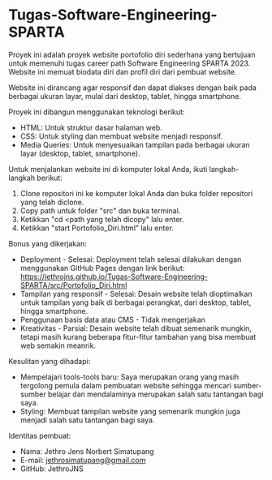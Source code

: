 # Tugas-Software-Engineering-SPARTA
Proyek ini adalah proyek website portofolio diri sederhana yang bertujuan untuk memenuhi tugas career path Software Engineering SPARTA 2023. Website ini memuat biodata diri dan profil diri dari pembuat website. 

Website ini dirancang agar responsif dan dapat diakses dengan baik pada berbagai ukuran layar, mulai dari desktop, tablet, hingga smartphone.

Proyek ini dibangun menggunakan teknologi berikut:
- HTML: Untuk struktur dasar halaman web.
- CSS: Untuk styling dan membuat website menjadi responsif.
- Media Queries: Untuk menyesuaikan tampilan pada berbagai ukuran layar (desktop, tablet, smartphone).

Untuk menjalankan website ini di komputer lokal Anda, ikuti langkah-langkah berikut:
1. Clone repositori ini ke komputer lokal Anda dan buka folder repositori yang telah diclone.
2. Copy path untuk folder "src" dan buka terminal.
3. Ketikkan "cd <path yang telah dicopy" lalu enter.   
6. Ketikkan "start Portofolio_Diri.html" lalu enter.

Bonus yang dikerjakan:
- Deployment - Selesai: Deployment telah selesai dilakukan dengan menggunakan GitHub Pages dengan link berikut:
  https://jethrojns.github.io/Tugas-Software-Engineering-SPARTA/src/Portofolio_Diri.html
- Tampilan yang responsif - Selesai: Desain website telah dioptimalkan untuk tampilan yang baik di berbagai perangkat, dari desktop, tablet, hingga smartphone.
- Penggunaan basis data atau CMS - Tidak mengerjakan
- Kreativitas - Parsial: Desain website telah dibuat semenarik mungkin, tetapi masih kurang beberapa fitur-fitur tambahan yang bisa membuat web semakin meanrik.

Kesulitan yang dihadapi:
- Mempelajari tools-tools baru: Saya merupakan orang yang masih tergolong pemula dalam pembuatan website sehingga mencari sumber-sumber belajar dan mendalaminya merupakan salah satu tantangan bagi saya.
- Styling: Membuat tampilan website yang semenarik mungkin juga menjadi salah satu tantangan bagi saya.
  
Identitas pembuat:
- Nama: Jethro Jens Norbert Simatupang
- E-mail: jethrosimatupang@gmail.com
- GitHub: JethroJNS
